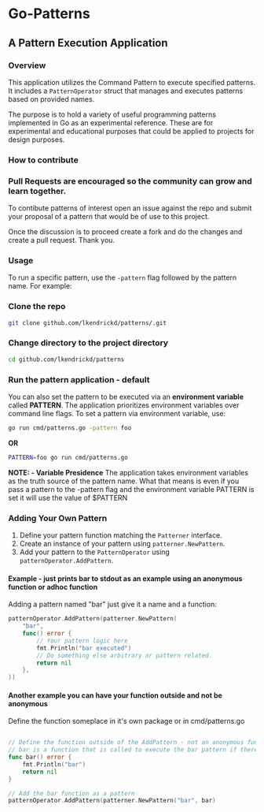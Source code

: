 # Go-Patterns

## A Pattern Execution Application

### Overview
This application utilizes the Command Pattern to execute specified patterns. It includes a `PatternOperator` struct that manages and executes patterns based on provided names.

The purpose is to hold a variety of useful programming patterns implemented in Go as an experimental reference. These are for experimental and educational purposes that could be applied to projects for design purposes.

### How to contribute
### Pull Requests are encouraged so the community can grow and learn together.

To contibute patterns of interest open an issue against the repo and submit your
proposal of a pattern that would be of use to this project.

Once the discussion is to proceed create a fork and do the changes and create a pull request.  Thank you.


### Usage
To run a specific pattern, use the `-pattern` flag followed by the pattern name. For example:

### Clone the repo

```sh
git clone github.com/lkendrickd/patterns/.git
```

### Change directory to the project directory
```sh
cd github.com/lkendrickd/patterns
```

### Run the pattern application - default

You can also set the pattern to be executed via an **environment variable** called **PATTERN**. The application prioritizes environment variables over command line flags. To set a pattern via environment variable, use:

```sh
go run cmd/patterns.go -pattern foo
```
**OR**

```sh
PATTERN=foo go run cmd/patterns.go
```

**NOTE: - Variable Presidence**
The application takes environment variables as the truth source of the pattern name.
What that means is even if you pass a pattern to the -pattern flag and the environment variable PATTERN
is set it will use the value of $PATTERN



### Adding Your Own Pattern
1. Define your pattern function matching the `Patterner` interface.
2. Create an instance of your pattern using `patterner.NewPattern`.
3. Add your pattern to the `PatternOperator` using `patternOperator.AddPattern`.

#### Example - just prints bar to stdout as an example using an anonymous function or adhoc function
Adding a pattern named "bar" just give it a name and a function:
```go
patternOperator.AddPattern(patterner.NewPattern(
    "bar",
    func() error {
        // Your pattern logic here
        fmt.Println("bar executed")
        // Do something else arbitrary or pattern related.
        return nil
    },
))
```

#### Another example you can have your function outside and not be anonymous

Define the function someplace in it's own package or in cmd/patterns.go

```go

// Define the function outside of the AddPattern - not an anonymous function
// bar is a function that is called to execute the bar pattern if there was one
func bar() error {
	fmt.Println("bar")
	return nil
}

// Add the bar function as a pattern
patternOperator.AddPattern(patterner.NewPattern("bar", bar)

```
